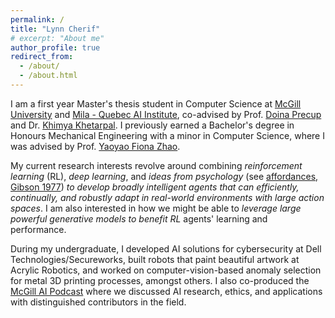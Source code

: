 ```yaml
---
permalink: /
title: "Lynn Cherif"
# excerpt: "About me"
author_profile: true
redirect_from: 
  - /about/
  - /about.html
---
```


I am a first year Master's thesis student in Computer Science at [McGill University](https://www.mcgill.ca) and [Mila - Quebec AI Institute](https://mila.quebec/en/), co-advised by Prof. [Doina Precup](https://cs.mcgill.ca/~dprecup/) and Dr. [Khimya Khetarpal](https://kkhetarpal.github.io/#research). I previously earned a Bachelor's degree in Honours Mechanical Engineering with a minor in Computer Science, where I was advised by Prof. [Yaoyao Fiona Zhao](https://www.mcgill.ca/mecheng/yaoyao-zhao). 

My current research interests revolve around combining _reinforcement learning_ (RL), _deep learning_, and _ideas from psychology_ (see [affordances, Gibson 1977](https://en.wikipedia.org/wiki/Affordance)) _to develop broadly intelligent agents that can efficiently, continually, and robustly adapt in real-world environments with large action spaces_. I am also interested in how we might be able to _leverage large powerful generative models to benefit RL_ agents' learning and performance. 

During my undergraduate, I developed AI solutions for cybersecurity at Dell Technologies/Secureworks, built robots that paint beautiful artwork at Acrylic Robotics, and worked on computer-vision-based anomaly selection for metal 3D printing processes, amongst others. I also co-produced the [McGill AI Podcast](https://www.buzzsprout.com/1832809) where we discussed AI research, ethics, and applications with distinguished contributors in the field. 

